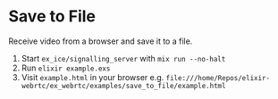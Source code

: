 # Save to File

Receive video from a browser and save it to a file.

1. Start `ex_ice/signalling_server` with `mix run --no-halt`
2. Run `elixir example.exs`
3. Visit `example.html` in your browser e.g. `file:///home/Repos/elixir-webrtc/ex_webrtc/examples/save_to_file/example.html`